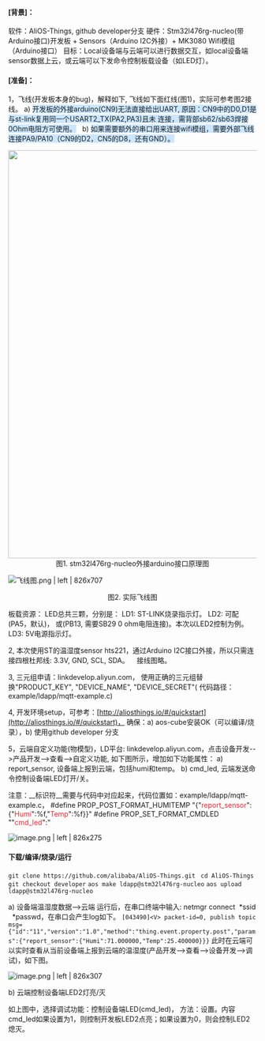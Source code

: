 #### __[背景]：__
软件：AliOS-Things, github developer分支
硬件：Stm32l476rg-nucleo(带Arduino接口)开发板 + Sensors（Arduino I2C外接）+ MK3080 Wifi模组（Arduino接口）
目标：Local设备端与云端可以进行数据交互，如local设备端sensor数据上云，或云端可以下发命令控制板载设备（如LED灯）。


#### __[准备]：__

1，飞线(开发板本身的bug)，解释如下, 飞线如下面红线(图1)，实际可参考图2接线。
   a) <span data-type="color" style="color:rgb(25, 31, 37)"><span data-type="background" style="background-color:rgb(204, 230, 255)">开发板的外接arduino(CN9)无法直接给出UART, 原因：CN9中的D0,D1是与st-link复用同一个USART2_TX(PA2,PA3)且未    连接，需背部sb62/sb63焊接0Ohm电阻方可使用。</span></span>
   b) <span data-type="color" style="color:rgb(25, 31, 37)"><span data-type="background" style="background-color:rgb(204, 230, 255)">如果需要额外的串口用来连接wifi模组，需要外部飞线连接PA9/PA10（CN9的D2，CN5的D8，还有GND）。</span></span>
<div data-type="alignment" data-value="center" style="text-align:center">
  <div data-type="p">
    <div id="9acutm" data-type="image" data-display="block" data-align="left" data-src="https://cdn.nlark.com/lark/0/2018/png/107167/1533736524093-f78ffd23-6648-4beb-903d-3a32e7d5a9f7.png" data-width="826">
      <img src="https://cdn.nlark.com/lark/0/2018/png/107167/1533736524093-f78ffd23-6648-4beb-903d-3a32e7d5a9f7.png" width="826" />
    </div>
  </div>
</div>

<div data-type="alignment" data-value="center" style="text-align:center">
  <div data-type="p">图1. stm32l476rg-nucleo外接arduino接口原理图</div>
</div>




![飞线图.png | left | 826x707](https://cdn.nlark.com/lark/0/2018/png/107167/1534240863450-1f4bd991-e227-4fd4-9db3-24322a3cfc43.png "")

<div data-type="alignment" data-value="center" style="text-align:center">
  <div data-type="p">图2. 实际飞线图</div>
</div>


板载资源：
LED总共三颗，分别是：
LD1: ST-LINK烧录指示灯。
LD2: 可配(PA5，默认)， 或(PB13, 需要SB29 0 ohm电阻连接)。本次以LED2控制为例。
LD3: 5V电源指示灯。

2, 本次使用ST的温湿度sensor hts221，通过Arduino I2C接口外接，所以只需连接四根杜邦线: 3.3V, GND, SCL, SDA。
    接线图略。

3, 三元组申请：linkdevelop.aliyun.com， 使用正确的三元组替换"PRODUCT\_KEY", "DEVICE\_NAME", "DEVICE\_SECRET"( 代码路径：example/ldapp/mqtt-example.c)

4, 开发环境setup，可参考：[http://aliosthings.io/#/quickstart](http://aliosthings.io/#/quickstart)， 确保：a) aos-cube安装OK（可以编译/烧录），b) 使用github developer 分支

5，云端自定义功能(物模型)，LD平台: linkdevelop.aliyun.com，点击设备开发-->产品开发-->查看-->自定义功能, 如下图所示，增加如下功能属性：
a) report\_sensor, 设备端上报到云端，包括humi和temp。
b) cmd\_led, 云端发送命令控制设备端LED灯开/关。

注意：__标识符__需要与代码中对应起来，代码位置如：example/ldapp/mqtt-example.c，
#define PROP\_POST\_FORMAT\_HUMITEMP    "{\"<span data-type="color" style="color:#F5222D">report_sensor</span>\":{\"<span data-type="color" style="color:#F5222D">Humi</span>\":%f,\"<span data-type="color" style="color:#F5222D">Temp</span>\":%f}}"
#define PROP\_SET\_FORMAT\_CMDLED       "\"<span data-type="color" style="color:#F5222D">cmd_led</span>\":"


![image.png | left | 826x275](https://cdn.nlark.com/lark/0/2018/png/107167/1534242589145-7b757496-5757-4046-a895-c6b5de63b7c0.png "")


#### 下载/编译/烧录/运行
`git clone https://github.com/alibaba/AliOS-Things.git
`
`cd AliOS-Things 
`
`git checkout developer`
`aos make ldapp@stm32l476rg-nucleo`
`aos upload ldapp@stm32l476rg-nucleo`

a) 设备端温湿度数据-->云端
运行后，在串口终端中输入: netmgr connect  \*ssid   \*passwd，在串口会产生log如下。
`[043490]<V> packet-id=0, publish topic msg={"id":"11","version":"1.0","method":"thing.event.property.post","params":{"report_sensor":{"Humi":71.000000,"Temp":25.400000}}}`
此时在云端可以实时查看从当前设备端上报到云端的温湿度(产品开发-->查看-->设备开发-->调试)，如下图。


![image.png | left | 826x307](https://cdn.nlark.com/lark/0/2018/png/107167/1534243974274-6714f841-c162-4c04-b28a-aa242438f645.png "")


b) 云端控制设备端LED2灯亮/灭

如上图中，选择调试功能：控制设备端LED(cmd\_led)， 方法：设置。内容cmd\_led如果设置为1，则控制开发板LED2点亮；如果设置为0，则会控制LED2熄灭。
